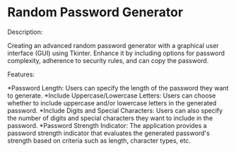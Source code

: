 # Random Password Generator

Description:

Creating an advanced random password generator with a graphical user interface (GUI) using Tkinter. Enhance it by including options for password complexity, adherence to security rules, and can copy the password.

Features:

  *Password Length: Users can specify the length of the password they want to generate.
  *Include Uppercase/Lowercase Letters: Users can choose whether to include uppercase and/or lowercase letters in       the generated password.
  *Include Digits and Special Characters: Users can also specify the number of digits and special characters they       want to include in the password.
  *Password Strength Indicator: The application provides a password strength indicator that evaluates the generated      password's strength based on criteria such as length, character types, etc.
